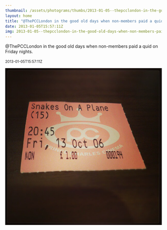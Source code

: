 ```yaml
---
thumbnail: /assets/photograms/thumbs/2013-01-05--thepcclondon-in-the-good-old-days-when-non-members-paid-a-quid-on-friday-nights-.png
layout: home
title: "@ThePCCLondon in the good old days when non-members paid a quid on Friday nights."
date: 2013-01-05T15:57:11Z
img: 2013-01-05--thepcclondon-in-the-good-old-days-when-non-members-paid-a-quid-on-friday-nights-.jpg
---
```


@ThePCCLondon in the good old days when non-members paid a quid on Friday nights.

<small>2013-01-05T15:57:11Z</small>

![@ThePCCLondon in the good old days when non-members paid a quid on Friday nights.](/assets/photograms/original/2013-01-05--thepcclondon-in-the-good-old-days-when-non-members-paid-a-quid-on-friday-nights-.jpg)
